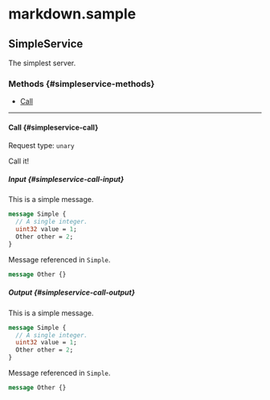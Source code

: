 # markdown.sample

## SimpleService

The simplest server.

### Methods {#simpleservice-methods}

- [Call](#simpleservice-call)

---

#### Call {#simpleservice-call}

Request type: `unary`

Call it!

##### Input {#simpleservice-call-input}

This is a simple message.

```proto
message Simple {
  // A single integer.
  uint32 value = 1;
  Other other = 2;
}
```

Message referenced in `Simple`.

```proto
message Other {}
```

##### Output {#simpleservice-call-output}

This is a simple message.

```proto
message Simple {
  // A single integer.
  uint32 value = 1;
  Other other = 2;
}
```

Message referenced in `Simple`.

```proto
message Other {}
```
